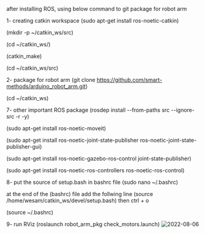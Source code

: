 after installing ROS, using below command to git package for robot arm

1- creating catkin workspace (sudo apt-get install ros-noetic-catkin)

(mkdir -p ~/catkin_ws/src)

(cd ~/catkin_ws/)

(catkin_make)

(cd ~/catkin_ws/src)

2- package for robot arm (git clone https://github.com/smart-methods/arduino_robot_arm.git)

(cd ~/catkin_ws)

7- other important ROS package (rosdep install --from-paths src --ignore-src -r -y)

(sudo apt-get install ros-noetic-moveit)

(sudo apt-get install ros-noetic-joint-state-publisher ros-noetic-joint-state-publisher-gui)

(sudo apt-get install ros-noetic-gazebo-ros-control joint-state-publisher)

(sudo apt-get install ros-noetic-ros-controllers ros-noetic-ros-control)

8- put the source of setup.bash in bashrc file (sudo nano ~/.bashrc)

at the end of the (bashrc) file add the follwing line (source /home/wesam/catkin_ws/devel/setup.bash) then ctrl + o

(source ~/.bashrc)

9- run RViz (roslaunch robot_arm_pkg check_motors.launch)
![2022-08-06](https://user-images.githubusercontent.com/109747429/183252602-5716fa38-5438-4ac6-b195-8ef4d4591432.png)
